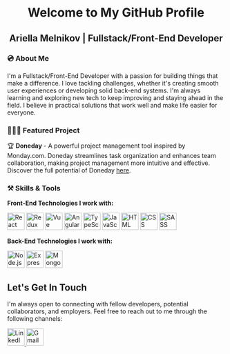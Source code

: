 <h1 align="center">Welcome to My GitHub Profile</h1>

<h2 align="center">Ariella Melnikov | Fullstack/Front-End Developer</h2>

### 💿 About Me

I'm a Fullstack/Front-End Developer with a passion for building things that make a difference. I love tackling challenges, whether it's creating smooth user experiences or developing solid back-end systems. I'm always learning and exploring new tech to keep improving and staying ahead in the field. I believe in practical solutions that work well and make life easier for everyone.

### 👩🏻‍💻 Featured Project

🏆 **Doneday** - A powerful project management tool inspired by Monday.com. Doneday streamlines task organization and enhances team collaboration, making project management more intuitive and effective. Discover the full potential of Doneday [here](https://doneday.onrender.com/).

### ⚒ Skills & Tools

**Front-End Technologies I work with:**

<p align="left">
  <img src="https://skillicons.dev/icons?i=react" alt="React" width="40" height="40"/>
  <img src="https://skillicons.dev/icons?i=redux" alt="Redux" width="40" height="40"/>
  <img src="https://skillicons.dev/icons?i=vue" alt="Vue" width="40" height="40"/>
  <img src="https://skillicons.dev/icons?i=angular" alt="Angular" width="40" height="40"/>
  <img src="https://skillicons.dev/icons?i=typescript" alt="TypeScript" width="40" height="40"/>
  <img src="https://skillicons.dev/icons?i=javascript" alt="JavaScript" width="40" height="40"/>
  <img src="https://skillicons.dev/icons?i=html" alt="HTML" width="40" height="40"/>
  <img src="https://skillicons.dev/icons?i=css" alt="CSS" width="40" height="40"/>
  <img src="https://skillicons.dev/icons?i=sass" alt="SASS" width="40" height="40"/>
</p>

**Back-End Technologies I work with:**

<p align="left">
  <img src="https://skillicons.dev/icons?i=nodejs" alt="Node.js" width="40" height="40"/>
  <img src="https://skillicons.dev/icons?i=express" alt="Express" width="40" height="40"/>
  <img src="https://skillicons.dev/icons?i=mongodb" alt="MongoDB" width="40" height="40"/>
</p>

## Let's Get In Touch

I'm always open to connecting with fellow developers, potential collaborators, and employers. Feel free to reach out to me through the following channels:

<p align="left">
  <a href="https://www.linkedin.com/in/ariella-melnikov-0262811b3/" target="_blank">
    <img src="https://skillicons.dev/icons?i=linkedin" alt="LinkedIn" width="40" height="40"/>
  </a>
  <a href="mailto:melnikov.ariella@gmail.com" target="_blank">
    <img src="https://skillicons.dev/icons?i=gmail" alt="Gmail" width="40" height="40"/>
  </a>
</p>
